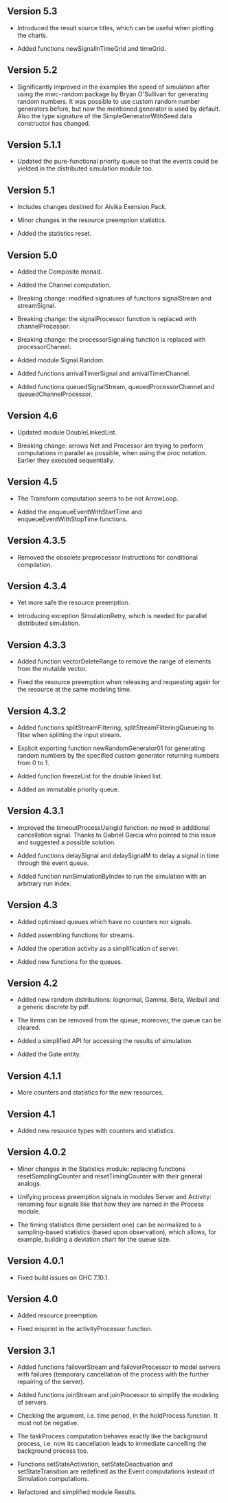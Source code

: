 
Version 5.3
-----

* Introduced the result source titles, which can be useful when plotting the charts.

* Added functions newSignalInTimeGrid and timeGrid.

Version 5.2
-----

* Significantly improved in the examples the speed of simulation after using
  the mwc-random package by Bryan O'Sullivan for generating random numbers.
  It was possible to use custom random number generators before, but now
  the mentioned generator is used by default. Also the type signature of
  the SimpleGeneratorWithSeed data constructor has changed.

Version 5.1.1
-----

* Updated the pure-functional priority queue so that the events could be yielded
  in the distributed simulation module too.

Version 5.1
-----

* Includes changes destined for Aivika Exension Pack.

* Minor changes in the resource preemption statistics.

* Added the statistics reset.

Version 5.0
-----

* Added the Composite monad.

* Added the Channel computation.

* Breaking change: modified signatures of functions signalStream and streamSignal.

* Breaking change: the signalProcessor function is replaced with channelProcessor.

* Breaking change: the processorSignaling function is replaced with processorChannel.

* Added module Signal.Random.

* Added functions arrivalTimerSignal and arrivalTimerChannel.

* Added functions queuedSignalStream, queuedProcessorChannel and queuedChannelProcessor.

Version 4.6
-----

* Updated module DoubleLinkedList.

* Breaking change: arrows Net and Processor are trying to perform computations
  in parallel as possible, when using the proc notation. Earlier they executed
  sequentially.

Version 4.5
-----

* The Transform computation seems to be not ArrowLoop.

* Added the enqueueEventWithStartTime and enqueueEventWithStopTime functions.

Version 4.3.5
-----

* Removed the obsolete preprocessor instructions for conditional compilation.

Version 4.3.4
-----

* Yet more safe the resource preemption.

* Introducing exception SimulationRetry, which is needed for parallel distributed simulation.

Version 4.3.3
-----

* Added function vectorDeleteRange to remove the range of elements from the mutable vector.

* Fixed the resource preemption when releasing and requesting again for the resource at
  the same modeling time.

Version 4.3.2
-----

* Added functions splitStreamFiltering, splitStreamFilteringQueueing to filter when 
  splitting the input stream.

* Explicit exporting function newRandomGenerator01 for generating random numbers by 
  the specified custom generator returning numbers from 0 to 1.
  
* Added function freezeList for the double linked list.

* Added an immutable priority queue.

Version 4.3.1
-----

* Improved the timeoutProcessUsingId function: no need in additional cancellation signal.
  Thanks to Gabriel Garcia who pointed to this issue and suggested a possible solution.

* Added functions delaySignal and delaySignalM to delay a signal in time through 
  the event queue.

* Added function runSimulationByIndex to run the simulation with an arbitrary run index.

Version 4.3
-----

* Added optimised queues which have no counters nor signals.

* Added assembling functions for streams.

* Added the operation activity as a simplification of server.

* Added new functions for the queues.

Version 4.2
-----

* Added new random distributions: lognormal, Gamma, Beta, Weibull and 
  a generic discrete by pdf.

* The items can be removed from the queue; moreover, the queue can be 
  cleared.

* Added a simplified API for accessing the results of simulation.

* Added the Gate entity.

Version 4.1.1
-----

* More counters and statistics for the new resources.

Version 4.1
-----

* Added new resource types with counters and statistics.

Version 4.0.2
-----

* Minor changes in the Statistics module: replacing functions 
  resetSamplingCounter and resetTimingCounter with their general analogs.

* Unifying process preemption signals in modules Server and Activity: 
  renaming four signals like that how they are named in the Process module.
  
* The timing statistics (time persistent one) can be normalized to 
  a sampling-based statistics (based upon observation), which allows, 
  for example, building a deviation chart for the queue size.

Version 4.0.1
-----

* Fixed build issues on GHC 7.10.1.

Version 4.0
-----

* Added resource preemption.

* Fixed misprint in the activityProcessor function.

Version 3.1
-----

* Added functions failoverStream and failoverProcessor to model
servers with failures (temporary cancellation of the process with the
further repairing of the server).

* Added functions joinStream and joinProcessor to simplify the
modeling of servers.

* Checking the argument, i.e. time period, in the holdProcess
function. It must not be negative.

* The taskProcess computation behaves exactly like the background
  process, i.e. now its cancellation leads to immediate cancelling the background
  process too.

* Functions setStateActivation, setStateDeactivation and
  setStateTransition are redefined as the Event computations instead
  of Simulation computations.

* Refactored and simplified module Results.

